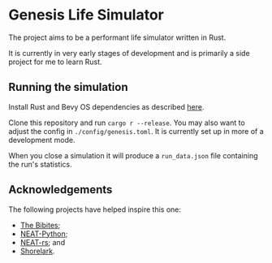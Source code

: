 # Genesis Life Simulator

The project aims to be a performant life simulator written in Rust.

It is currently in very early stages of development and is primarily a side
project for me to learn Rust.

## Running the simulation

Install Rust and Bevy OS dependencies as described
[here](https://bevyengine.org/learn/book/getting-started/setup/).

Clone this repository and run `cargo r --release`. You may also want to adjust
the config in `./config/genesis.toml`. It is currently set up in more of
a development mode.

When you close a simulation it will produce a `run_data.json` file containing
the run's statistics.

## Acknowledgements

The following projects have helped inspire this one:

* [The Bibites](https://leocaussan.itch.io/);
* [NEAT-Python](https://neat-python.readthedocs.io/en/latest/);
* [NEAT-rs](https://github.com/stjepangolemac/neat-rs); and
* [Shorelark](https://github.com/Patryk27/shorelark).
